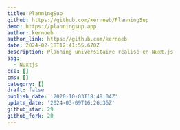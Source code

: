 ```yaml
---
title: PlanningSup
github: https://github.com/kernoeb/PlanningSup
demo: https://planningsup.app
author: kernoeb
author_link: https://github.com/kernoeb
date: 2024-02-18T12:41:55.670Z
description: Planning universitaire réalisé en Nuxt.js
ssg:
  - Nuxtjs
css: []
cms: []
category: []
draft: false
publish_date: '2020-10-03T18:48:04Z'
update_date: '2024-03-09T16:26:36Z'
github_star: 29
github_fork: 20
---
```

